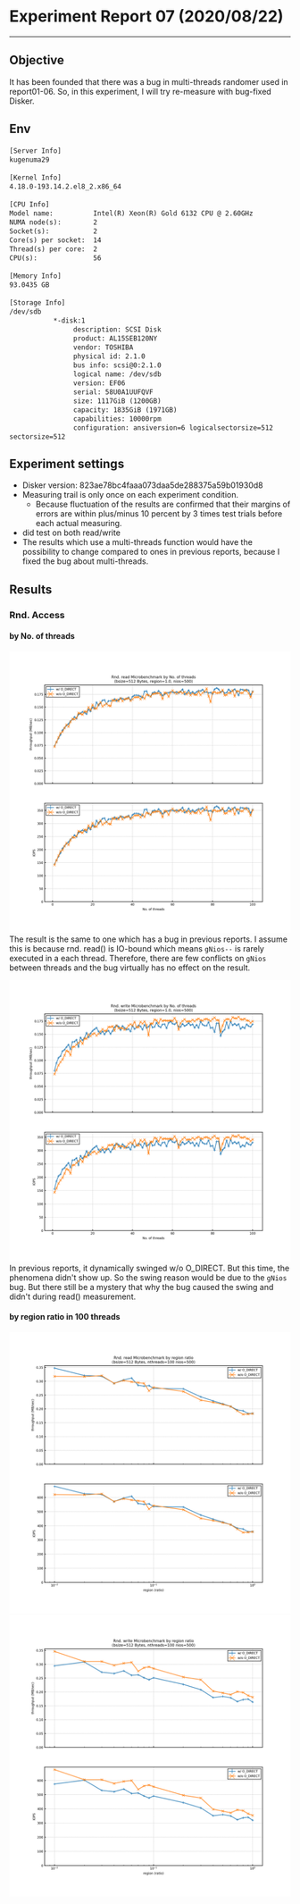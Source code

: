 # Experiment Report 07 (2020/08/22)
---

## Objective
It has been founded that there was a bug in multi-threads randomer used in report01-06.
So, in this experiment, I will try re-measure with bug-fixed Disker.

## Env
```
[Server Info]
kugenuma29

[Kernel Info]
4.18.0-193.14.2.el8_2.x86_64

[CPU Info]
Model name:          Intel(R) Xeon(R) Gold 6132 CPU @ 2.60GHz
NUMA node(s):        2
Socket(s):           2
Core(s) per socket:  14
Thread(s) per core:  2
CPU(s):              56

[Memory Info]
93.0435 GB

[Storage Info]
/dev/sdb
           *-disk:1
                description: SCSI Disk
                product: AL15SEB120NY
                vendor: TOSHIBA
                physical id: 2.1.0
                bus info: scsi@0:2.1.0
                logical name: /dev/sdb
                version: EF06
                serial: 58U0A1UUFQVF
                size: 1117GiB (1200GB)
                capacity: 1835GiB (1971GB)
                capabilities: 10000rpm
                configuration: ansiversion=6 logicalsectorsize=512 sectorsize=512
```

## Experiment settings
- Disker version: 823ae78bc4faaa073daa5de288375a59b01930d8
- Measuring trail is only once on each experiment condition.
    - Because fluctuation of the results are confirmed that their margins of errors are within plus/minus 10 percent by 3 times test trials before each actual measuring.
- did test on both read/write
- The results which use a multi-threads function would have the possibility to change compared to ones in previous reports, because I fixed the bug about multi-threads.

## Results
### Rnd. Access
#### by No. of threads
![](read_r_03threads.png)
The result is the same to one which has a bug in previous reports. I assume this is because rnd. read() is IO-bound which means `gNios--` is rarely executed in a each thread. Therefore, there are few conflicts on `gNios` between threads and the bug virtually has no effect on the result.

![](write_r_03threads.png)
In previous reports, it dynamically  swinged w/o O_DIRECT. But this time, the phenomena didn't show up. So the swing reason would be due to the `gNios` bug. But there still be a mystery that why the bug caused the swing and didn't during read() measurement.

#### by region ratio in 100 threads
![](read_r_04regions_mthreads.png)
![](write_r_04regions_mthreads.png)
